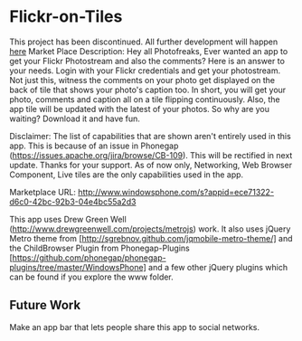 Flickr-on-Tiles
================
This project has been discontinued. All further development will happen [here](https://github.com/bhargavgolla/WindowsPhoneApps/tree/master/FlickrOnTiles)
Market Place Description: Hey all Photofreaks, Ever wanted an app to get your Flickr Photostream and also the comments? Here is an answer to your needs. Login with your Flickr credentials and get your photostream. Not just this, witness the comments on your photo get displayed on the back of tile that shows your photo's caption too. In short, you will get your photo, comments and caption all on a tile flipping continuously. Also, the app tile will be updated with the latest of your photos. So why are you waiting? Download it and have fun.

Disclaimer: The list of capabilities that are shown aren't entirely used in this app. This is because of an issue in Phonegap (https://issues.apache.org/jira/browse/CB-109). This will be rectified in next update. Thanks for your support. As of now only, Networking, Web Browser Component, Live tiles are the only capabilities used in the app.

Marketplace URL: http://www.windowsphone.com/s?appid=ece71322-d6c0-42bc-92b3-04e4bc55a2d3

This app uses Drew Green Well (http://www.drewgreenwell.com/projects/metrojs) work.
It also uses jQuery Metro theme from [http://sgrebnov.github.com/jqmobile-metro-theme/] and the ChildBrowser Plugin from Phonegap-Plugins [https://github.com/phonegap/phonegap-plugins/tree/master/WindowsPhone] and a few other jQuery plugins which can be found if you explore the www folder.

Future Work
-----------

Make an app bar that lets people share this app to social networks.